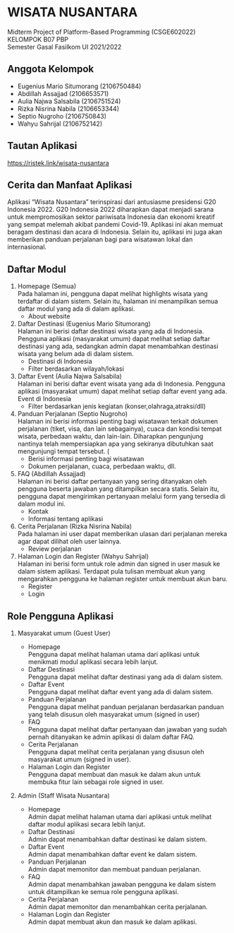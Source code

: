 # WISATA NUSANTARA
Midterm Project of Platform-Based Programming (CSGE602022)
<br>
KELOMPOK B07 PBP
<br>
Semester Gasal Fasilkom UI 2021/2022

## Anggota Kelompok
- Eugenius Mario Situmorang (2106750484)
- Abdillah Assajjad (2106653571)
- Aulia Najwa Salsabila (2106751524)
- Rizka Nisrina Nabila (2106653344)
- Septio Nugroho (2106750843)
- Wahyu Sahrijal (2106752142)

## Tautan Aplikasi
https://ristek.link/wisata-nusantara

## Cerita dan Manfaat Aplikasi
Aplikasi “Wisata Nusantara” terinspirasi dari antusiasme presidensi G20 Indonesia 2022. G20 Indonesia 2022 diharapkan dapat menjadi sarana untuk mempromosikan sektor pariwisata Indonesia dan ekonomi kreatif yang sempat melemah akibat pandemi Covid-19. Aplikasi ini akan memuat beragam destinasi dan acara di Indonesia. Selain itu, aplikasi ini juga akan memberikan panduan perjalanan bagi para wisatawan lokal dan internasional.

## Daftar Modul
1.  Homepage (Semua)<br/>
    Pada halaman ini, pengguna dapat melihat highlights wisata yang terdaftar di dalam sistem. Selain itu, halaman ini menampilkan semua daftar modul yang ada di dalam aplikasi.
    - About website
2.  Daftar Destinasi (Eugenius Mario Situmorang)<br/>
    Halaman ini berisi daftar destinasi wisata yang ada di Indonesia. Pengguna aplikasi (masyarakat umum) dapat melihat setiap daftar destinasi yang ada, sedangkan admin dapat menambahkan destinasi wisata yang belum ada di dalam sistem. 
    - Destinasi di Indonesia
    - Filter berdasarkan wilayah/lokasi
3.  Daftar Event (Aulia Najwa Salsabila)<br/>
    Halaman ini berisi daftar event wisata yang ada di Indonesia. Pengguna aplikasi (masyarakat umum) dapat melihat setiap daftar event yang ada.
    Event di Indonesia
    - Filter berdasarkan jenis kegiatan (konser,olahraga,atraksi/dll)
4.  Panduan Perjalanan (Septio Nugroho)<br/>
    Halaman ini berisi informasi penting bagi wisatawan terkait dokumen perjalanan (tiket, visa, dan lain sebagainya), cuaca dan kondisi tempat wisata, perbedaan waktu, dan lain-lain. Diharapkan pengunjung nantinya telah mempersiapkan apa yang sekiranya dibutuhkan saat mengunjungi tempat tersebut. (
    - Berisi informasi penting bagi wisatawan
    - Dokumen perjalanan, cuaca, perbedaan waktu, dll.
5.  FAQ (Abdillah Assajjad)<br/>
    Halaman ini berisi daftar pertanyaan yang sering ditanyakan oleh pengguna beserta jawaban yang ditampilkan secara statis. Selain itu, pengguna dapat mengirimkan pertanyaan melalui form yang tersedia di dalam modul ini.
    - Kontak
    - Informasi tentang aplikasi
6.  Cerita Perjalanan (Rizka Nisrina Nabila)<br/>
    Pada halaman ini user dapat memberikan ulasan dari perjalanan mereka agar dapat dilihat oleh user lainnya.
    - Review perjalanan 
7.  Halaman Login dan Register (Wahyu Sahrijal)<br/>
    Halaman ini berisi form untuk role admin dan signed in user masuk ke dalam sistem aplikasi. Terdapat pula tulisan membuat akun yang mengarahkan pengguna ke halaman register untuk membuat akun baru.
    - Register
    - Login

## Role Pengguna Aplikasi
1.  Masyarakat umum (Guest User)
    - Homepage<br/>
    Pengguna dapat melihat halaman utama dari aplikasi untuk menikmati modul aplikasi secara lebih lanjut.
    - Daftar Destinasi<br/>
    Pengguna dapat melihat daftar destinasi yang ada di dalam sistem. 
    - Daftar Event<br/>
    Pengguna dapat melihat daftar event yang ada di dalam sistem.
    - Panduan Perjalanan<br/>
    Pengguna dapat melihat panduan perjalanan berdasarkan panduan yang telah disusun oleh masyarakat umum (signed in user)
    - FAQ<br/>
    Pengguna dapat melihat daftar pertanyaan dan jawaban yang sudah pernah ditanyakan ke admin aplikasi di dalam daftar FAQ.
    - Cerita Perjalanan<br/>
    Pengguna dapat melihat cerita perjalanan yang disusun oleh masyarakat umum (signed in user). 
    - Halaman Login dan Register<br/>
    Pengguna dapat membuat dan masuk ke dalam akun untuk membuka fitur lain sebagai role signed in user.

2.  Admin (Staff Wisata Nusantara)
    - Homepage<br/>
    Admin dapat melihat halaman utama dari aplikasi untuk melihat daftar modul aplikasi secara lebih lanjut.
    - Daftar Destinasi<br/>
    Admin dapat menambahkan daftar destinasi ke dalam sistem.
    - Daftar Event<br/>
    Admin dapat menambahkan daftar event ke dalam sistem.
    - Panduan Perjalanan<br/>
    Admin dapat memonitor dan membuat panduan perjalanan.
    - FAQ<br/>
    Admin dapat menambahkan jawaban pengguna ke dalam sistem untuk ditampilkan ke semua role pengguna aplikasi.
    - Cerita Perjalanan<br/>
    Admin dapat memonitor dan menambahkan cerita perjalanan.
    - Halaman Login dan Register<br/>
    Admin dapat membuat akun dan masuk ke dalam aplikasi.
